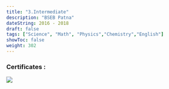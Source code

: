 ```yaml
---
title: "3.Intermediate"
description: "BSEB Patna"
dateString: 2016 - 2018
draft: false
tags: ["Science", "Math", "Physics","Chemistry","English"]
showToc: false
weight: 302
--- 
```


### Certificates :

![](/blog/inter/interm.jpg#center)